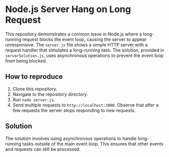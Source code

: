 # Node.js Server Hang on Long Request

This repository demonstrates a common issue in Node.js where a long-running request blocks the event loop, causing the server to appear unresponsive.  The `server.js` file shows a simple HTTP server with a request handler that simulates a long-running task.  The solution, provided in `serverSolution.js`, uses asynchronous operations to prevent the event loop from being blocked.

## How to reproduce

1. Clone this repository.
2. Navigate to the repository directory.
3. Run `node server.js`.
4. Send multiple requests to `http://localhost:3000`.  Observe that after a few requests the server stops responding to new requests.

## Solution

The solution involves using asynchronous operations to handle long-running tasks outside of the main event loop.  This ensures that other events and requests can still be processed.
